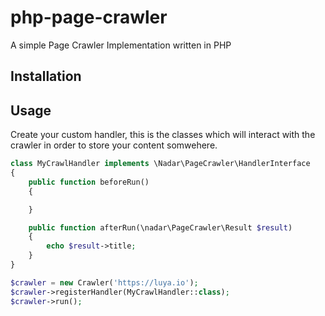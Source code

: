 # php-page-crawler

A simple Page Crawler Implementation written in PHP

## Installation

## Usage

Create your custom handler, this is the classes which will interact with the crawler in order to store your content somwehere.

```php
class MyCrawlHandler implements \Nadar\PageCrawler\HandlerInterface
{
    public function beforeRun()
    {

    }

    public function afterRun(\nadar\PageCrawler\Result $result)
    {
        echo $result->title;
    }
}
```

```php
$crawler = new Crawler('https://luya.io');
$crawler->registerHandler(MyCrawlHandler::class);
$crawler->run();
```